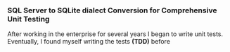 ### SQL Server to SQLite dialect Conversion for Comprehensive Unit Testing

After working in the enterprise for several years I began to write unit tests.  Eventually, I found myself writing the tests **(TDD)** before 
